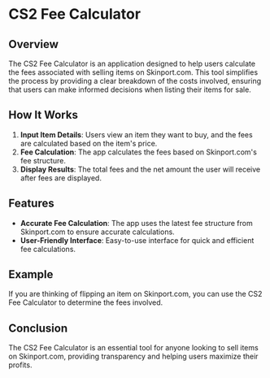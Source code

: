 # CS2 Fee Calculator

## Overview

The CS2 Fee Calculator is an application designed to help users calculate the fees associated with selling items on Skinport.com. This tool simplifies the process by providing a clear breakdown of the costs involved, ensuring that users can make informed decisions when listing their items for sale.

## How It Works

1. **Input Item Details**: Users view an item they want to buy, and the fees are calculated based on the item's price.
2. **Fee Calculation**: The app calculates the fees based on Skinport.com's fee structure.
3. **Display Results**: The total fees and the net amount the user will receive after fees are displayed.

## Features

- **Accurate Fee Calculation**: The app uses the latest fee structure from Skinport.com to ensure accurate calculations.
- **User-Friendly Interface**: Easy-to-use interface for quick and efficient fee calculations.

## Example

If you are thinking of flipping an item on Skinport.com, you can use the CS2 Fee Calculator to determine the fees involved.

## Conclusion

The CS2 Fee Calculator is an essential tool for anyone looking to sell items on Skinport.com, providing transparency and helping users maximize their profits.
